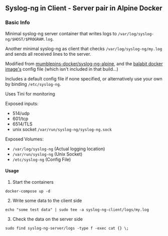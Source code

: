 ## Syslog-ng in Client - Server pair in Alpine Docker


### Basic Info
Minimal syslog-ng server container that writes logs to `/var/log/syslog-ng/$HOST/$PROGRAM.log`.

Another minimal syslog-ng as client that checks `/var/log/syslog-ng/my.log` and sends all received lines to the server.

Modified from [mumblepins-docker/syslog-ng-alpine](https://github.com/mumblepins-docker/syslog-ng-alpine), and the [balabit docker image's](https://github.com/balabit/syslog-ng-docker) config file (which isn't included in that build...)

Includes a default config file if none specified, or alternatively use your own by binding `/etc/syslog-ng`.

Uses Tini for monitoring

Exposed inputs:

* 514/udp
* 601/tcp
* 6514/TLS
* unix socket `/var/run/syslog-ng/syslog-ng.sock`

Exposed Volumes:
* `/var/log/syslog-ng` (Actual logging location)
* `/var/run/syslog-ng` (Unix Socket)
* `/etc/syslog-ng` (Config File)

#### Usage

1. Start the containers
```
docker-compose up -d
```

2. Write some data to the client side
```
echo "some test data" | sudo tee -a syslog-ng-client/logs/my.log
```

3. Check the data on the server side
```
sudo find syslog-ng-server/logs -type f -exec cat {} \;
```
